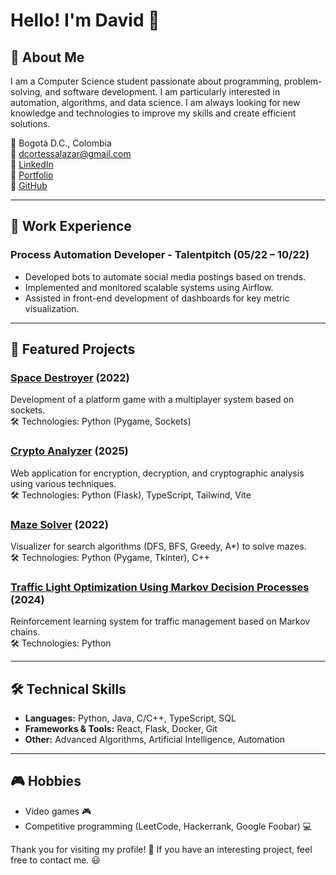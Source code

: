 # Hello! I'm David 👋  

## 🚀 About Me  

I am a Computer Science student passionate about programming, problem-solving, and software development. I am particularly interested in automation, algorithms, and data science. I am always looking for new knowledge and technologies to improve my skills and create efficient solutions.  

📍 Bogotá D.C., Colombia  
📧 [dcortessalazar@gmail.com](mailto:dcortessalazar@gmail.com)  
🔗 [LinkedIn](https://www.linkedin.com/in/davidccortes/)  
🔗 [Portfolio](https://dacortess.github.io/portfolio/)  
🔗 [GitHub](https://github.com/dacortess)  

---

## 💼 Work Experience  

### Process Automation Developer - Talentpitch (05/22 – 10/22)  

- Developed bots to automate social media postings based on trends.  
- Implemented and monitored scalable systems using Airflow.  
- Assisted in front-end development of dashboards for key metric visualization.  

---

## 📂 Featured Projects  

### [Space Destroyer](https://github.com/dacortess/Space-Destroyer) (2022)  

Development of a platform game with a multiplayer system based on sockets.  
🛠️ Technologies: Python (Pygame, Sockets)  

### [Crypto Analyzer](https://github.com/dacortess/Intro-Crypto-Project) (2025)  

Web application for encryption, decryption, and cryptographic analysis using various techniques.  
🛠️ Technologies: Python (Flask), TypeScript, Tailwind, Vite  

### [Maze Solver](https://github.com/dacortess/maze_solver_iia) (2022)  

Visualizer for search algorithms (DFS, BFS, Greedy, A\*) to solve mazes.  
🛠️ Technologies: Python (Pygame, Tkinter), C++  

### [Traffic Light Optimization Using Markov Decision Processes](https://github.com/dangarciahe/Cadenas_de_Markov/) (2024)  

Reinforcement learning system for traffic management based on Markov chains.  
🛠️ Technologies: Python  

---

## 🛠️ Technical Skills  

- **Languages:** Python, Java, C/C++, TypeScript, SQL  
- **Frameworks & Tools:** React, Flask, Docker, Git  
- **Other:** Advanced Algorithms, Artificial Intelligence, Automation  

---

## 🎮 Hobbies  

- Video games 🎮  
- Competitive programming (LeetCode, Hackerrank, Google Foobar) 💻  

Thank you for visiting my profile! 🚀 If you have an interesting project, feel free to contact me. 😃  
